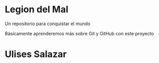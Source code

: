 # Legion del Mal
Un repositorio para conquistar el mundo

Básicamente aprenderemos más sobre Git y GitHub con este proyecto


# Ulises Salazar



